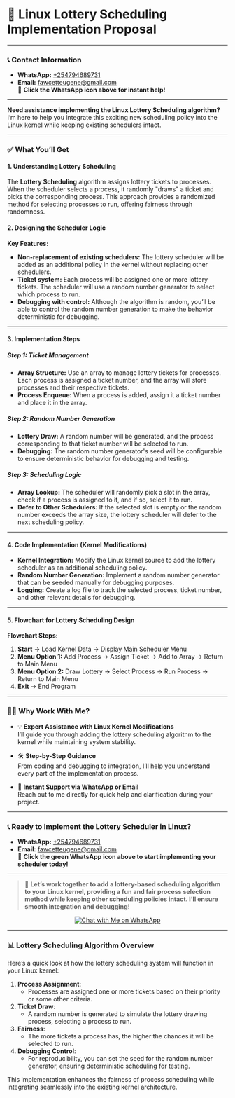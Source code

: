 # 🐧 **Linux Lottery Scheduling Implementation Proposal**

---

### 📞 **Contact Information**
- **WhatsApp:** [+254794689731](https://wa.me/254794689731)  
- **Email:** fawcetteugene@gmail.com  
📲 **Click the WhatsApp icon above for instant help!**

---

**Need assistance implementing the Linux Lottery Scheduling algorithm?**  
I’m here to help you integrate this exciting new scheduling policy into the Linux kernel while keeping existing schedulers intact.

---

### ✅ **What You’ll Get**

#### **1. Understanding Lottery Scheduling**
The **Lottery Scheduling** algorithm assigns lottery tickets to processes. When the scheduler selects a process, it randomly "draws" a ticket and picks the corresponding process. This approach provides a randomized method for selecting processes to run, offering fairness through randomness.

#### **2. Designing the Scheduler Logic**
**Key Features:**
- **Non-replacement of existing schedulers:** The lottery scheduler will be added as an additional policy in the kernel without replacing other schedulers.
- **Ticket system:** Each process will be assigned one or more lottery tickets. The scheduler will use a random number generator to select which process to run.
- **Debugging with control:** Although the algorithm is random, you’ll be able to control the random number generation to make the behavior deterministic for debugging.

---

#### **3. Implementation Steps**

##### **Step 1: Ticket Management**
- **Array Structure:** Use an array to manage lottery tickets for processes. Each process is assigned a ticket number, and the array will store processes and their respective tickets.
- **Process Enqueue:** When a process is added, assign it a ticket number and place it in the array.

##### **Step 2: Random Number Generation**
- **Lottery Draw:** A random number will be generated, and the process corresponding to that ticket number will be selected to run.
- **Debugging:** The random number generator's seed will be configurable to ensure deterministic behavior for debugging and testing.

##### **Step 3: Scheduling Logic**
- **Array Lookup:** The scheduler will randomly pick a slot in the array, check if a process is assigned to it, and if so, select it to run.
- **Defer to Other Schedulers:** If the selected slot is empty or the random number exceeds the array size, the lottery scheduler will defer to the next scheduling policy.

---

#### **4. Code Implementation (Kernel Modifications)**

- **Kernel Integration:** Modify the Linux kernel source to add the lottery scheduler as an additional scheduling policy.
- **Random Number Generation:** Implement a random number generator that can be seeded manually for debugging purposes.
- **Logging:** Create a log file to track the selected process, ticket number, and other relevant details for debugging.

---

#### **5. Flowchart for Lottery Scheduling Design**
**Flowchart Steps:**
1. **Start** → Load Kernel Data → Display Main Scheduler Menu
2. **Menu Option 1:** Add Process → Assign Ticket → Add to Array → Return to Main Menu
3. **Menu Option 2:** Draw Lottery → Select Process → Run Process → Return to Main Menu
4. **Exit** → End Program

---

### 🧑‍🏫 **Why Work With Me?**
- 💡 **Expert Assistance with Linux Kernel Modifications**  
  I’ll guide you through adding the lottery scheduling algorithm to the kernel while maintaining system stability.

- 🛠️ **Step-by-Step Guidance**  
  From coding and debugging to integration, I’ll help you understand every part of the implementation process.

- 💬 **Instant Support via WhatsApp or Email**  
  Reach out to me directly for quick help and clarification during your project.

---

### 📞 **Ready to Implement the Lottery Scheduler in Linux?**

- **WhatsApp:** [+254794689731](https://wa.me/254794689731)  
- **Email:** fawcetteugene@gmail.com  
📲 **Click the green WhatsApp icon above to start implementing your scheduler today!**

---

> 🚀 **Let’s work together to add a lottery-based scheduling algorithm to your Linux kernel, providing a fun and fair process selection method while keeping other scheduling policies intact. I’ll ensure smooth integration and debugging!**

<p align="center">
  <a href="https://wa.me/254794689731" target="_blank">
    <img src="https://img.icons8.com/color/48/000000/whatsapp--v1.png" alt="Chat with Me on WhatsApp"/>
  </a>
</p>

---

### 📊 **Lottery Scheduling Algorithm Overview**
Here’s a quick look at how the lottery scheduling system will function in your Linux kernel:

1. **Process Assignment**:
   - Processes are assigned one or more tickets based on their priority or some other criteria.
2. **Ticket Draw**:
   - A random number is generated to simulate the lottery drawing process, selecting a process to run.
3. **Fairness**:
   - The more tickets a process has, the higher the chances it will be selected to run.
4. **Debugging Control**:
   - For reproducibility, you can set the seed for the random number generator, ensuring deterministic scheduling for testing.

This implementation enhances the fairness of process scheduling while integrating seamlessly into the existing kernel architecture.

